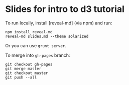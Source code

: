 Slides for intro to d3 tutorial
===============================

To run locally, install [reveal-md] (via npm) and run:

    npm install reveal-md
    reveal-md slides.md --theme solarized

Or you can use `grunt server`.

To merge into `gh-pages` branch:

    git checkout gh-pages
    git merge master
    git checkout master
    git push --all
